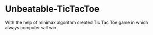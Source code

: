 # Unbeatable-TicTacToe
With the help of minimax algorithm created Tic Tac Toe game in which always computer will win.

